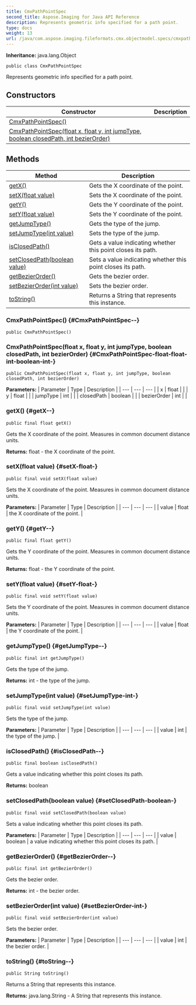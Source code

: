 ```yaml
---
title: CmxPathPointSpec
second_title: Aspose.Imaging for Java API Reference
description: Represents geometric info specified for a path point.
type: docs
weight: 13
url: /java/com.aspose.imaging.fileformats.cmx.objectmodel.specs/cmxpathpointspec/
---
```

**Inheritance:**
java.lang.Object
```
public class CmxPathPointSpec
```

Represents geometric info specified for a path point.
## Constructors

| Constructor | Description |
| --- | --- |
| [CmxPathPointSpec()](#CmxPathPointSpec--) |  |
| [CmxPathPointSpec(float x, float y, int jumpType, boolean closedPath, int bezierOrder)](#CmxPathPointSpec-float-float-int-boolean-int-) |  |
## Methods

| Method | Description |
| --- | --- |
| [getX()](#getX--) | Gets the X coordinate of the point. |
| [setX(float value)](#setX-float-) | Sets the X coordinate of the point. |
| [getY()](#getY--) | Gets the Y coordinate of the point. |
| [setY(float value)](#setY-float-) | Sets the Y coordinate of the point. |
| [getJumpType()](#getJumpType--) | Gets the type of the jump. |
| [setJumpType(int value)](#setJumpType-int-) | Sets the type of the jump. |
| [isClosedPath()](#isClosedPath--) | Gets a value indicating whether this point closes its path. |
| [setClosedPath(boolean value)](#setClosedPath-boolean-) | Sets a value indicating whether this point closes its path. |
| [getBezierOrder()](#getBezierOrder--) | Gets the bezier order. |
| [setBezierOrder(int value)](#setBezierOrder-int-) | Sets the bezier order. |
| [toString()](#toString--) | Returns a String that represents this instance. |
### CmxPathPointSpec() {#CmxPathPointSpec--}
```
public CmxPathPointSpec()
```


### CmxPathPointSpec(float x, float y, int jumpType, boolean closedPath, int bezierOrder) {#CmxPathPointSpec-float-float-int-boolean-int-}
```
public CmxPathPointSpec(float x, float y, int jumpType, boolean closedPath, int bezierOrder)
```


**Parameters:**
| Parameter | Type | Description |
| --- | --- | --- |
| x | float |  |
| y | float |  |
| jumpType | int |  |
| closedPath | boolean |  |
| bezierOrder | int |  |

### getX() {#getX--}
```
public final float getX()
```


Gets the X coordinate of the point. Measures in common document distance units.

**Returns:**
float - the X coordinate of the point.
### setX(float value) {#setX-float-}
```
public final void setX(float value)
```


Sets the X coordinate of the point. Measures in common document distance units.

**Parameters:**
| Parameter | Type | Description |
| --- | --- | --- |
| value | float | the X coordinate of the point. |

### getY() {#getY--}
```
public final float getY()
```


Gets the Y coordinate of the point. Measures in common document distance units.

**Returns:**
float - the Y coordinate of the point.
### setY(float value) {#setY-float-}
```
public final void setY(float value)
```


Sets the Y coordinate of the point. Measures in common document distance units.

**Parameters:**
| Parameter | Type | Description |
| --- | --- | --- |
| value | float | the Y coordinate of the point. |

### getJumpType() {#getJumpType--}
```
public final int getJumpType()
```


Gets the type of the jump.

**Returns:**
int - the type of the jump.
### setJumpType(int value) {#setJumpType-int-}
```
public final void setJumpType(int value)
```


Sets the type of the jump.

**Parameters:**
| Parameter | Type | Description |
| --- | --- | --- |
| value | int | the type of the jump. |

### isClosedPath() {#isClosedPath--}
```
public final boolean isClosedPath()
```


Gets a value indicating whether this point closes its path.

**Returns:**
boolean
### setClosedPath(boolean value) {#setClosedPath-boolean-}
```
public final void setClosedPath(boolean value)
```


Sets a value indicating whether this point closes its path.

**Parameters:**
| Parameter | Type | Description |
| --- | --- | --- |
| value | boolean | a value indicating whether this point closes its path. |

### getBezierOrder() {#getBezierOrder--}
```
public final int getBezierOrder()
```


Gets the bezier order.

**Returns:**
int - the bezier order.
### setBezierOrder(int value) {#setBezierOrder-int-}
```
public final void setBezierOrder(int value)
```


Sets the bezier order.

**Parameters:**
| Parameter | Type | Description |
| --- | --- | --- |
| value | int | the bezier order. |

### toString() {#toString--}
```
public String toString()
```


Returns a String that represents this instance.

**Returns:**
java.lang.String - A String that represents this instance.
